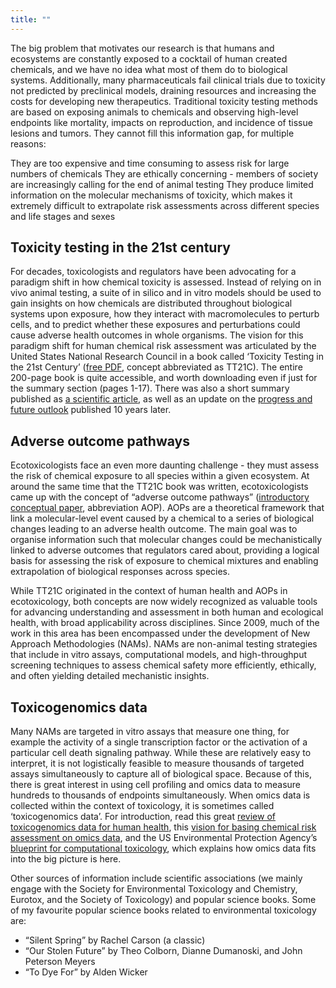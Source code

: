 ```yaml
---
title: ""
---
```


The big problem that motivates our research is that humans and ecosystems are constantly exposed to a cocktail of human created chemicals, and we have no idea what most of them do to biological systems. Additionally, many pharmaceuticals fail clinical trials due to toxicity not predicted by preclinical models, draining resources and increasing the costs for developing new therapeutics. Traditional toxicity testing methods are based on exposing animals to chemicals and observing high-level endpoints like mortality, impacts on reproduction, and incidence of tissue lesions and tumors. They cannot fill this information gap, for multiple reasons:

They are too expensive and time consuming to assess risk for large numbers of chemicals
They are ethically concerning - members of society are increasingly calling for the end of animal testing
They produce limited information on the molecular mechanisms of toxicity, which makes it extremely difficult to extrapolate risk assessments across different species and life stages and sexes

## Toxicity testing in the 21st century

For decades, toxicologists and regulators have been advocating for a paradigm shift in how chemical toxicity is assessed. Instead of relying on in vivo animal testing, a suite of in silico and in vitro models should be used to gain insights on how chemicals are distributed throughout biological systems upon exposure, how they interact with macromolecules to perturb cells, and to predict whether these exposures and perturbations could cause adverse health outcomes in whole organisms. The vision for this paradigm shift for human chemical risk assessment was articulated by the United States National Research Council in a book called ‘Toxicity Testing in the 21st Century’ ([free PDF](https://drive.google.com/file/d/1d84Nb0_hCw2c3gYbSxOqyXdKtz21gzn8/view?usp=sharing), concept abbreviated as TT21C). The entire 200-page book is quite accessible, and worth downloading even if just for the summary section (pages 1-17). There was also a short summary published as [a scientific article](https://academic.oup.com/toxsci/article/107/2/324/1683303), as well as an update on the [progress and future outlook](https://link.springer.com/article/10.1007/s00204-019-02613-4) published 10 years later.

## Adverse outcome pathways

Ecotoxicologists face an even more daunting challenge - they must assess the risk of chemical exposure to all species within a given ecosystem. At around the same time that the TT21C book was written, ecotoxicologists came up with the concept of “adverse outcome pathways” ([introductory conceptual paper](https://academic.oup.com/etc/article-abstract/29/3/730/7763337), abbreviation AOP). AOPs are a theoretical framework that link a molecular-level event caused by a chemical to a series of biological changes leading to an adverse health outcome. The main goal was to organise information such that molecular changes could be mechanistically linked to adverse outcomes that regulators cared about, providing a logical basis for assessing the risk of exposure to chemical mixtures and enabling extrapolation of biological responses across species.

While TT21C originated in the context of human health and AOPs in ecotoxicology, both concepts are now widely recognized as valuable tools for advancing understanding and assessment in both human and ecological health, with broad applicability across disciplines. Since 2009, much of the work in this area has been encompassed under the development of New Approach Methodologies (NAMs). NAMs are non-animal testing strategies that include in vitro assays, computational models, and high-throughput screening techniques to assess chemical safety more efficiently, ethically, and often yielding detailed mechanistic insights.

## Toxicogenomics data

Many NAMs are targeted in vitro assays that measure one thing, for example the activity of a single transcription factor or the activation of a particular cell death signaling pathway. While these are relatively easy to interpret, it is not logistically feasible to measure thousands of targeted assays simultaneously to capture all of biological space. Because of this, there is great interest in using cell profiling and omics data to measure hundreds to thousands of endpoints simultaneously. When omics data is collected within the context of toxicology, it is sometimes called ‘toxicogenomics data’. For introduction, read this great [review of toxicogenomics data for human health](https://www.nature.com/articles/s41576-024-00767-1), this [vision for basing chemical risk assessment on omics data](https://academic.oup.com/toxsci/article/190/2/127/6722637), and the US Environmental Protection Agency’s [blueprint for computational toxicology](https://academic.oup.com/toxsci/article/169/2/317/5369737), which explains how omics data fits into the big picture is here.

Other sources of information include scientific associations (we mainly engage with the Society for Environmental Toxicology and Chemistry, Eurotox, and the Society of Toxicology) and popular science books. Some of my favourite popular science books related to environmental toxicology are:

* “Silent Spring” by Rachel Carson (a classic)
* “Our Stolen Future” by Theo Colborn, Dianne Dumanoski, and John Peterson Meyers
* “To Dye For” by Alden Wicker
